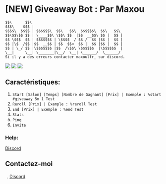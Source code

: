 # [NEW] Giveaway Bot : Par Maxou

    $$\      $$\                                         
    $$$\    $$$ |                                        
    $$$$\  $$$$ | $$$$$$\  $$\   $$\  $$$$$$\  $$\   $$\ 
    $$\$$\$$ $$ | \____$$\ \$$\ $$  |$$  __$$\ $$ |  $$ |
    $$ \$$$  $$ | $$$$$$$ | \$$$$  / $$ /  $$ |$$ |  $$ |
    $$ |\$  /$$ |$$  __$$ | $$  $$<  $$ |  $$ |$$ |  $$ |
    $$ | \_/ $$ |\$$$$$$$ |$$  /\$$\ \$$$$$$  |\$$$$$$  |
    \__|     \__| \_______|\__/  \__| \______/  \______/  
    Si il y a des erreurs contacter maxoulfr_ sur discord.

![](https://img.shields.io/github/watchers/Maxoulfrdev/Giveaway-Bot?style=social) ![](https://img.shields.io/github/stars/Maxoulfrdev/Giveaway-Bot?style=social) ![](https://img.shields.io/github/forks/Maxoulfrdev/Giveaway-Bot?style=social)

## Caractéristiques:
1. `Start [Salon] [Temps] [Nombre de Gagnant] [Prix] | Exemple : %start #giveaway 5m 1 Test`
2. `Reroll [Prix] | Exemple : %reroll Test`
3. `End [Prix] | Exemple : %end Test`
4. `Stats`
5. `Ping`
6. `Invite`

### Help:
[Discord](https://discord.gg/qTeUUaBKWe)

## Contactez-moi

﹒[Discord](https://discord.gg/qTeUUaBKWe)
